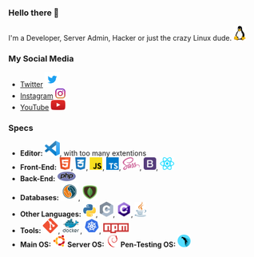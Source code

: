 ### Hello there 👋

I'm a Developer, Server Admin, Hacker or just the crazy Linux dude. <img src="./logos/Tux.png" height="30">

### My Social Media
* [Twitter](https://twitter.com/hackandcode) <img src="./logos/twitter.png" height="30">
* [Instagram](https://www.instagram.com/hackandcode/) <img src="./logos/insta.png" height="20">
* [YouTube](https://www.youtube.com/channel/UC7bRlNSCSDqgOwyt5ZxnPfA) <img src="./logos/yt.png" height="20">

### Specs

* **Editor:** <img src="./logos/VSCode.png" height="30">,  with too many extentions
* **Front-End:** <img src="./logos/HTML.png" height="25">, <img src="./logos/CSS.png" height="25">, <img src="./logos/JS.png" height="25">, <img src="./logos/TS.png" height="25">, <img src="./logos/sass.svg" height="25">, <img src="./logos/Bootstrap.png" height="25">, <img src="./logos/React.png" height="25">
* **Back-End:** <img src="./logos/PHP.png" height="20">
* **Databases:** <img src="./logos/MySQL.png" height="35">, <img src="./logos/MongoDB.png" height="30">
* **Other Languages:** <img src="./logos/Python.png" height="25">, <img src="./logos/C.png" height="30">, <img src="./logos/CS.png" height="30">, <img src="./logos/Java.png" height="30">
* **Tools:** <img src="./logos/Git.png" height="30">, <img src="./logos/Docker.png" height="30">, <img src="./logos/kubernetes.png" height="30">, <img src="./logos/npm.png" height="20">
* **Main OS:** <img src="./logos/Ubuntu.png" height="25"> **Server OS:** <img src="./logos/Debian.png" height="25"> **Pen-Testing OS:** <img src="./logos/Parrot.png" height="25">
